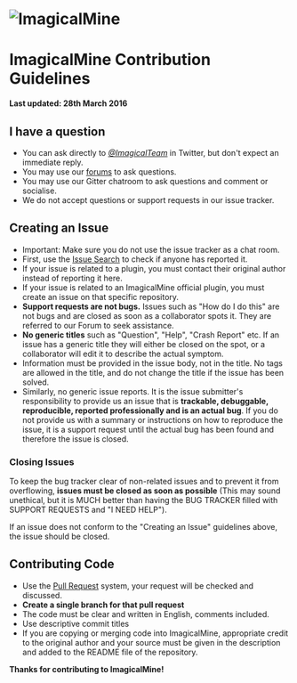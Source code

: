 # ![ImagicalMine](http://i.imgur.com/dPwr1cT.jpg)

# ImagicalMine Contribution Guidelines
**Last updated: 28th March 2016**

## I have a question
* You can ask directly to _[@ImagicalTeam](https://twitter.com/ImagicalTeam)_ in Twitter, but don't expect an immediate reply.
* You may use our [forums](https://forums.imagicalmine.net) to ask questions.
* You may use our Gitter chatroom to ask questions and comment or socialise.
* We do not accept questions or support requests in our issue tracker.

## Creating an Issue
 - Important: Make sure you do not use the issue tracker as a chat room.
 - First, use the [Issue Search](https://github.com/ImagicalCorp/ImagicalMinesearch?ref=cmdform&type=Issues) to check if anyone has reported it.
 - If your issue is related to a plugin, you must contact their original author instead of reporting it here.
 - If your issue is related to an ImagicalMine official plugin, you must create an issue on that specific repository.
 - **Support requests are not bugs.** Issues such as "How do I do this" are not bugs and are closed as soon as a collaborator spots it. They are referred to our Forum to seek assistance.
 - **No generic titles** such as "Question", "Help", "Crash Report" etc. If an issue has a generic title they will either be closed on the spot, or a collaborator will edit it to describe the actual symptom.
 - Information must be provided in the issue body, not in the title. No tags are allowed in the title, and do not change the title if the issue has been solved.
 - Similarly, no generic issue reports. It is the issue submitter's responsibility to provide us an issue that is **trackable, debuggable, reproducible, reported professionally and is an actual bug**. If you do not provide us with a summary or instructions on how to reproduce the issue, it is a support request until the actual bug has been found and therefore the issue is closed.

### Closing Issues
To keep the bug tracker clear of non-related issues and to prevent it from overflowing, **issues must be closed as soon as possible** (This may sound unethical, but it is MUCH better than having the BUG TRACKER filled with SUPPORT REQUESTS and "I NEED HELP").

If an issue does not conform to the "Creating an Issue" guidelines above, the issue should be closed.

## Contributing Code
* Use the [Pull Request](https://github.com/ImagicalMine/ImagicalMine/pull/new) system, your request will be checked and discussed.
* __Create a single branch for that pull request__
* The code must be clear and written in English, comments included.
* Use descriptive commit titles
* If you are copying or merging code into ImagicalMine, appropriate credit to the original author and your source must be given in the description and added to the README file of the repository.

**Thanks for contributing to ImagicalMine!**
